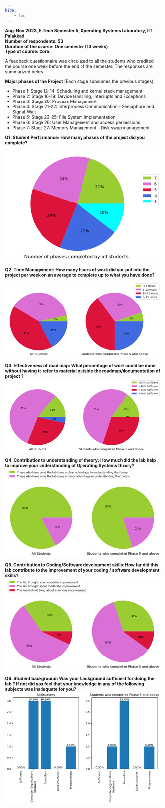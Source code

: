 ```yaml
---
hide:
    - toc
---
```

**Aug-Nov 2023, B.Tech Semester 5, Operating Systems Laboratory, IIT Palakkad**  
**Number of respondents: 53**  
**Duration of the course: One semester (13 weeks)**  
**Type of course: Core.**  
  

A feedback questionnaire was circulated to all the students who credited the course one week before the end of the semester. The responses are summarized below

**Major phases of the Project** (Each stage subsumes the previous stages):  

*   Phase 1: Stage 12-14: Scheduling and kernel stack management
*   Phase 2: Stage 16-19: Device Handling, interrupts and Exceptions
*   Phase 3: Stage 20: Process Management
*   Phase 4: Stage 21-22: Interprocess Communication - Semaphore and Signal-Wait
*   Phase 5: Stage 23-25: File System Implementation
*   Phase 6: Stage 26: User Management and access permissions
*   Phase 7: Stage 27: Memory Management - Disk swap management

  
**Q1. Student Performance: How many phases of the project did you complete?**  
  
![](./iitpkd23q1.png)


  
**Q2. Time Management: How many hours of work did you put into the project per week on an average to complete up to what you have done?**  
  
![](./iitpkd23q2.png)  
  
**Q3. Effectiveness of road map: What percentage of work could be done without having to refer to material outside the roadmap/documentation of project ?**  
![](./iitpkd23q3.png)  
  
**Q4. Contribution to understanding of theory: How much did the lab help to improve your understanding of Operating Systems theory?**  
![](./iitpkd23q4.png)  
  
**Q5. Contribution to Coding/Software development skills: How far did this lab contribute to the improvement of your coding / software development skills?**  
![](./iitpkd23q5.png)  
  
**Q6. Student background: Was your background sufficient for doing the lab ? If not did you feel that your knowledge in any of the following subjects was inadequate for you?**  
![](./iitpkd23q6.png)
